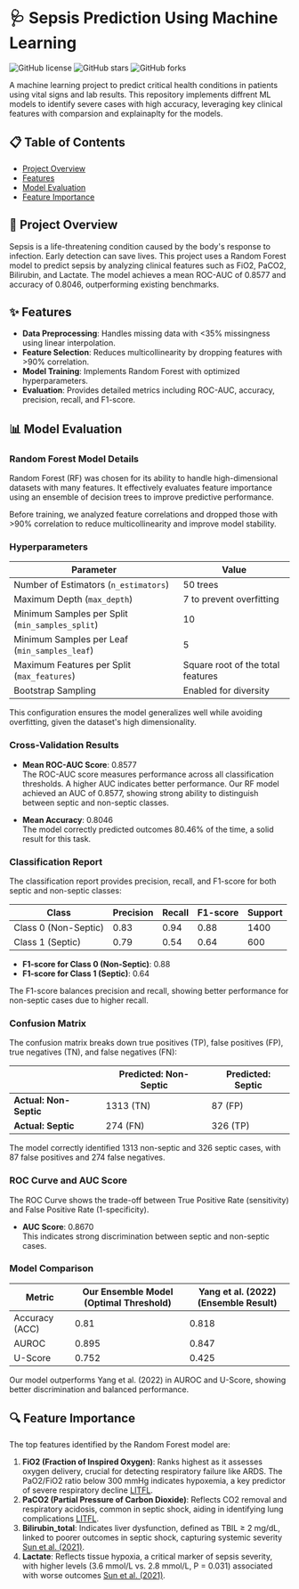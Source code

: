 # 🩺 Sepsis Prediction Using Machine Learning

![GitHub license](https://img.shields.io/badge/license-MIT-blue.svg)
![GitHub stars](https://img.shields.io/github/stars/your-username/sepsis-prediction?style=social)
![GitHub forks](https://img.shields.io/github/forks/your-username/sepsis-prediction?style=social)

A machine learning project to predict critical health conditions in patients using vital signs and lab results. This repository implements diffrent ML models to identify severe cases with high accuracy, leveraging key clinical features with comparsion and explainaplty for the models.

## 📋 Table of Contents
- [Project Overview](#project-overview)
- [Features](#features)
- [Model Evaluation](#model-evaluation)
- [Feature Importance](#feature-importance)

## 🌟 Project Overview
Sepsis is a life-threatening condition caused by the body's response to infection. Early detection can save lives. This project uses a Random Forest model to predict sepsis by analyzing clinical features such as FiO2, PaCO2, Bilirubin, and Lactate. The model achieves a mean ROC-AUC of 0.8577 and accuracy of 0.8046, outperforming existing benchmarks.

## ✨ Features
- **Data Preprocessing**: Handles missing data with <35% missingness using linear interpolation.
- **Feature Selection**: Reduces multicollinearity by dropping features with >90% correlation.
- **Model Training**: Implements Random Forest with optimized hyperparameters.
- **Evaluation**: Provides detailed metrics including ROC-AUC, accuracy, precision, recall, and F1-score.

## 📊 Model Evaluation

### Random Forest Model Details
Random Forest (RF) was chosen for its ability to handle high-dimensional datasets with many features. It effectively evaluates feature importance using an ensemble of decision trees to improve predictive performance.

Before training, we analyzed feature correlations and dropped those with >90% correlation to reduce multicollinearity and improve model stability.

### Hyperparameters
| Parameter                          | Value                         |
|------------------------------------|-------------------------------|
| Number of Estimators (`n_estimators`) | 50 trees                     |
| Maximum Depth (`max_depth`)        | 7 to prevent overfitting      |
| Minimum Samples per Split (`min_samples_split`) | 10                |
| Minimum Samples per Leaf (`min_samples_leaf`) | 5                  |
| Maximum Features per Split (`max_features`) | Square root of the total features |
| Bootstrap Sampling                 | Enabled for diversity         |

This configuration ensures the model generalizes well while avoiding overfitting, given the dataset's high dimensionality.

### Cross-Validation Results
- **Mean ROC-AUC Score**: 0.8577  
  The ROC-AUC score measures performance across all classification thresholds. A higher AUC indicates better performance. Our RF model achieved an AUC of 0.8577, showing strong ability to distinguish between septic and non-septic classes.

- **Mean Accuracy**: 0.8046  
  The model correctly predicted outcomes 80.46% of the time, a solid result for this task.

### Classification Report
The classification report provides precision, recall, and F1-score for both septic and non-septic classes:

| Class              | Precision | Recall | F1-score | Support |
|--------------------|-----------|--------|----------|---------|
| Class 0 (Non-Septic) | 0.83      | 0.94   | 0.88     | 1400    |
| Class 1 (Septic)   | 0.79      | 0.54   | 0.64     | 600     |

- **F1-score for Class 0 (Non-Septic)**: 0.88
- **F1-score for Class 1 (Septic)**: 0.64

The F1-score balances precision and recall, showing better performance for non-septic cases due to higher recall.

### Confusion Matrix
The confusion matrix breaks down true positives (TP), false positives (FP), true negatives (TN), and false negatives (FN):

|                    | Predicted: Non-Septic | Predicted: Septic |
|--------------------|-----------------------|-------------------|
| **Actual: Non-Septic** | 1313 (TN)            | 87 (FP)          |
| **Actual: Septic**     | 274 (FN)             | 326 (TP)         |

The model correctly identified 1313 non-septic and 326 septic cases, with 87 false positives and 274 false negatives.

### ROC Curve and AUC Score
The ROC Curve shows the trade-off between True Positive Rate (sensitivity) and False Positive Rate (1-specificity).

- **AUC Score**: 0.8670  
This indicates strong discrimination between septic and non-septic cases.

### Model Comparison
| Metric          | Our Ensemble Model (Optimal Threshold) | Yang et al. (2022) (Ensemble Result) |
|-----------------|----------------------------------------|--------------------------------------|
| Accuracy (ACC)  | 0.81                                   | 0.818                                |
| AUROC           | 0.895                                  | 0.847                                |
| U-Score         | 0.752                                  | 0.425                                |

Our model outperforms Yang et al. (2022) in AUROC and U-Score, showing better discrimination and balanced performance.

## 🔍 Feature Importance
The top features identified by the Random Forest model are:

1. **FiO2 (Fraction of Inspired Oxygen)**: Ranks highest as it assesses oxygen delivery, crucial for detecting respiratory failure like ARDS. The PaO2/FiO2 ratio below 300 mmHg indicates hypoxemia, a key predictor of severe respiratory decline [LITFL](https://litfl.com).
2. **PaCO2 (Partial Pressure of Carbon Dioxide)**: Reflects CO2 removal and respiratory acidosis, common in septic shock, aiding in identifying lung complications [LITFL](https://litfl.com).
3. **Bilirubin_total**: Indicates liver dysfunction, defined as TBIL ≥ 2 mg/dL, linked to poorer outcomes in septic shock, capturing systemic severity [Sun et al. (2021)](https://www.ncbi.nlm.nih.gov/pmc/articles/PMC7970876/).
4. **Lactate**: Reflects tissue hypoxia, a critical marker of sepsis severity, with higher levels (3.6 mmol/L vs. 2.8 mmol/L, P = 0.031) associated with worse outcomes [Sun et al. (2021)](https://www.ncbi.nlm.nih.gov/pmc/articles/PMC7970876/).

